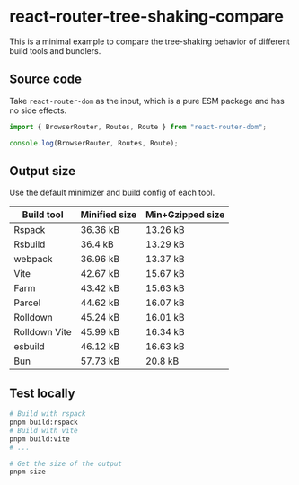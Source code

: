 # react-router-tree-shaking-compare

This is a minimal example to compare the tree-shaking behavior of different build tools and bundlers.

## Source code

Take `react-router-dom` as the input, which is a pure ESM package and has no side effects.

```js
import { BrowserRouter, Routes, Route } from "react-router-dom";

console.log(BrowserRouter, Routes, Route);
```

## Output size

Use the default minimizer and build config of each tool.

| Build tool    | Minified size | Min+Gzipped size |
| ------------- | ------------- | ---------------- |
| Rspack        | 36.36 kB      | 13.26 kB         |
| Rsbuild       | 36.4 kB       | 13.29 kB         |
| webpack       | 36.96 kB      | 13.37 kB         |
| Vite          | 42.67 kB      | 15.67 kB         |
| Farm          | 43.42 kB      | 15.63 kB         |
| Parcel        | 44.62 kB      | 16.07 kB         |
| Rolldown      | 45.24 kB      | 16.01 kB         |
| Rolldown Vite | 45.99 kB      | 16.34 kB         |
| esbuild       | 46.12 kB      | 16.63 kB         |
| Bun           | 57.73 kB      | 20.8 kB          |

## Test locally

```bash
# Build with rspack
pnpm build:rspack
# Build with vite
pnpm build:vite
# ...

# Get the size of the output
pnpm size
```
